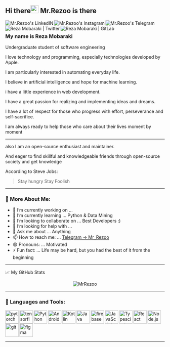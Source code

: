 ## Hi there<img src="https://media.giphy.com/media/hvRJCLFzcasrR4ia7z/giphy.gif" width="25px">  Mr.Rezoo is there

<a href="https://www.linkedin.com/in/reza-mobaraki/">
  <img align="left" alt="Mr.Rezoo's LinkedIN" src="https://img.shields.io/badge/LinkedIn-0077B5?style=for-the-badge&logo=linkedin&logoColor=white" />
</a>
<a href="https://www.instagram.com/mr.rezoo/">
  <img align="left" alt="Mr.Rezoo's Instagram" src="https://img.shields.io/badge/Instagram-E4405F?style=for-the-badge&logo=instagram&logoColor=white" />
</a>
<a href="https://t.me/MR_Rezoo">
  <img align="left" alt="Mr.Rezoo's Telegram" src="https://img.shields.io/badge/Telegram-2CA5E0?style=for-the-badge&logo=telegram&logoColor=white" />
</a>
<a href="https://twitter.com/Mr_Rezoo">
  <img align="left" alt="Reza Mobaraki | Twitter" src="https://img.shields.io/badge/Twitter-1DA1F2?style=for-the-badge&logo=twitter&logoColor=white" />
</a>
<a href="https://gitlab.com/Mr.Rezoo">
  <img align="left" alt="Reza Mobaraki | GitLab" src="https://img.shields.io/badge/GitLab-330F63?style=for-the-badge&logo=gitlab&logoColor=white" />
</a>

<br/>


### My name is **Reza Mobaraki**

Undergraduate student of software engineering

I love technology and programming, especially technologies developed by Apple.

I am particularly interested in automating everyday life.

I believe in artificial intelligence and hope for machine learning.

i have a little experience in web development.

I have a great passion for realizing and implementing ideas and dreams.

I have a lot of respect for those who progress with effort, perseverance and self-sacrifice.

I am always ready to help those who care about their lives moment by moment

---
also I am an open-source enthusiast and maintainer.

And eager to find skillful and knowledgeable friends through open-source society and get knowledge

According to Steve Jobs:
> Stay hungry
> Stay Foolish
---

### 🧐 More About Me:

- 🔭 I’m currently working on ... 
- 🌱 I’m currently learning ... Python & Data Mining
- 👯 I’m looking to collaborate on ... Best Developers :)
- 🤔 I’m looking for help with ...
- 💬 Ask me about ... Anything
- 📫 How to reach me: ... [Telegram => Mr_Rezoo](https://t.me/MR_Rezoo)
- 😄 Pronouns: ... Motivated
- ⚡ Fun fact: ... Life may be hard, but you had the best of it from the beginning

---


📈 My GitHub Stats

<p align="center"> <img src="https://github-readme-stats.vercel.app/api?username=MrRezoo&show_icons=true&theme=default" alt="MrRezoo" />
  
 
---
  
### 🔨 Languages and Tools:
<a href="https://pytorch.org/" target="_blank"> <img align="left" src="https://raw.githubusercontent.com/rahul-jha98/github_readme_icons/main/language_and_tools/square/pytorch/pytorch.svg" alt="pytorch" height="42px"/> </a> 
<a href="https://www.tensorflow.org" target="_blank"> <img align="left" src="https://raw.githubusercontent.com/rahul-jha98/github_readme_icons/main/language_and_tools/square/tensorflow/tensorflow.svg" alt="tensorflow" height="42px"/> </a> 
<a href="https://www.python.org" target="_blank"><img align="left" alt="Python" height ="42px" src="https://raw.githubusercontent.com/rahul-jha98/github_readme_icons/main/language_and_tools/square/python/python.svg"></a>
<a href="https://developer.android.com" target="_blank"> <img align="left" alt="Android" height ="42px" src="https://raw.githubusercontent.com/rahul-jha98/github_readme_icons/main/language_and_tools/square/android/android.svg"> </a>
<a href="https://kotlinlang.org" target="_blank"><img align="left" alt="Kotlin" height ="42px" src="https://raw.githubusercontent.com/rahul-jha98/github_readme_icons/main/language_and_tools/square/kotlin/kotlin.svg"></a>
<a href="https://www.java.com" target="_blank"><img align="left" alt="Java" height ="42px" src="https://raw.githubusercontent.com/rahul-jha98/github_readme_icons/main/language_and_tools/square/java/java.svg"></a>
<a href="https://firebase.google.com/" target="_blank"> <img align="left" src="https://raw.githubusercontent.com/rahul-jha98/github_readme_icons/main/language_and_tools/square/firebase/firebase.svg" alt="firebase" height ="42px"/> </a>
<a href="https://developer.mozilla.org/en-US/docs/Web/JavaScript" target="_blank"> <img align="left" alt="JavaScript" height ="42px"  src="https://raw.githubusercontent.com/rahul-jha98/github_readme_icons/main/language_and_tools/square/javascript/javascript.svg"> </a>
<a href="https://www.typescriptlang.org/" target="_blank"><img align="left" alt="Typescirpt" height ="42px" src="https://raw.githubusercontent.com/rahul-jha98/github_readme_icons/main/language_and_tools/square/typescript/typescript.svg"></a>
<a href="https://reactjs.org/" target="_blank"> <img align="left" alt="React" height ="42px" src="https://raw.githubusercontent.com/rahul-jha98/github_readme_icons/main/language_and_tools/square/react/react.svg"></a>
<a href="https://nodejs.org" target="_blank"><img align="left" alt="Node.js" height ="42px" src="https://raw.githubusercontent.com/rahul-jha98/github_readme_icons/main/language_and_tools/square/node/node.svg"></a>
<a href="https://git-scm.com/" target="_blank"> <img src="https://raw.githubusercontent.com/rahul-jha98/github_readme_icons/main/language_and_tools/square/git-scm/git-scm.svg" align="left" alt="git" height='42px'/> </a>
<a href="https://www.figma.com/" target="_blank"> <img src="https://raw.githubusercontent.com/rahul-jha98/github_readme_icons/main/language_and_tools/square/figma/figma.svg" alt="figma" height='42px'/> </a>

---



